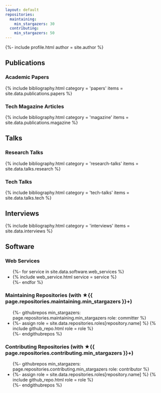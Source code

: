 ```yaml
---
layout: default
repositories:
  maintaining:
    min_stargazers: 30
  contributing:
    min_stargazers: 50
---
```

{%- include profile.html author = site.author %}

## Publications

### Academic Papers

{% include bibliography.html
   category = 'papers'
   items = site.data.publications.papers %}

### Tech Magazine Articles

{% include bibliography.html
   category = 'magazine'
   items = site.data.publications.magazine %}

## Talks

### Research Talks

{% include bibliography.html
   category = 'research-talks'
   items = site.data.talks.research %}

### Tech Talks

{% include bibliography.html
   category = 'tech-talks'
   items = site.data.talks.tech %}

## Interviews

{% include bibliography.html
   category = 'interviews'
   items = site.data.interviews %}

## Software

### Web Services

<ul class="web-services">
{%- for service in site.data.software.web_services %}
<li>
{% include web_service.html service = service %}
</li>
{%- endfor %}
</ul>

### Maintaining Repositories (with ★{{ page.repositories.maintaining.min_stargazers }}+)

<ul class="repositories maintaining">
{%- githubrepos
    min_stargazers: page.repositories.maintaining.min_stargazers
    role: committer %}
<li>
{%- assign role = site.data.repositories.roles[repository.name] %}
{% include github_repo.html role = role %}
</li>
{%- endgithubrepos %}
</ul>

### Contributing Repositories (with ★{{ page.repositories.contributing.min_stargazers }}+)

<ul class="repositories contributing">
{%- githubrepos
    min_stargazers: page.repositories.contributing.min_stargazers
    role: contributor %}
<li>
{%- assign role = site.data.repositories.roles[repository.name] %}
{% include github_repo.html role = role %}
</li>
{%- endgithubrepos %}
</ul>
